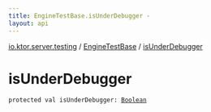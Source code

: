 ```yaml
---
title: EngineTestBase.isUnderDebugger - 
layout: api
---
```


<div class='api-docs-breadcrumbs'><a href="../index.html">io.ktor.server.testing</a> / <a href="index.html">EngineTestBase</a> / <a href="./is-under-debugger.html">isUnderDebugger</a></div>

# isUnderDebugger

<div class="signature"><code><span class="keyword">protected</span> <span class="keyword">val </span><span class="identifier">isUnderDebugger</span><span class="symbol">: </span><a href="https://kotlinlang.org/api/latest/jvm/stdlib/kotlin/-boolean/index.html"><span class="identifier">Boolean</span></a></code></div>
